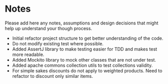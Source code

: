 # Notes

Please add here any notes, assumptions and design decisions that might help up understand your though process.
- Initial refactor project structure to get better understanding of the code.
- Do not modify existing test where possible.
- Added AssertJ library to make testing easier for TDD and makes test more readable.
- Added Mockito library to mock other classes that are not under test.
- Added apache commons collection utils to test collections validity.
- For simple sakes discounts do not apply to weighted products. Need to refactor to discount only similar items.